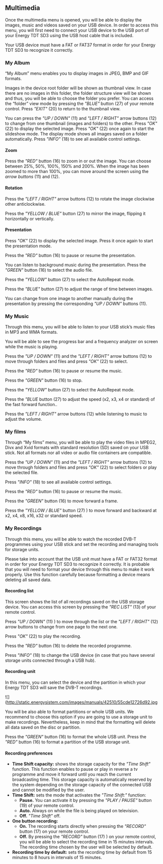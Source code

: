 ## Multimedia
Once the multimedia menu is opened, you will be able to display the images, music and videos saved on your USB device. In order to access this menu, you will first need to connect your USB device to the USB port of your Energy TDT SD3 using the USB host cable that is included.

Your USB device must have a FAT or FAT37 format in order for your Energy TDT SD3 to recognize it correctly.

### My Album
 “My Album” menu enables you to display images in JPEG, BMP and GIF formats.

Images in the device root folder will be shown as thumbnail view. In case there are no images in this folder, the folder structure view will be shown and thus, you will be able to choose the folder you prefer. You can access the “folder” view mode by pressing the *"BLUE"* button (27) of your remote control. Press *"EXIT"* (20) to return to the thumbnail view.


You can press the *"UP / DOWN"* (11) and *"LEFT / RIGHT"* arrow buttons (12) to change from one thumbnail (images and folders) to the other. Press *"OK"* (22) to display the selected image. Press  *"OK"* (22) once again to start the slideshow mode. The display mode shows all images saved on a folder automatically. Press *"INFO"* (18) to see all available control settings.

#### Zoom
Press the *"RED"* button (16) to zoom in or out the image. You can choose between 25%, 50%, 100%, 150% and 200%.
When the image has been zoomed to more than 100%, you can move around the screen using the *arrow buttons* (11) and (12).

#### Rotation
Press the *"LEFT / RIGHT"* arrow buttons (12) to rotate the image clockwise other anticlockwise.

Press the *"YELLOW / BLUE"* button (27) to mirror the image, flipping it horizontally or vertically.

#### Presentation
Press *"OK"* (22) to display the selected image. Press it once again to start the presentation mode.

Press the *"RED"* button (16) to pause or resume the presentation.

You can listen to background music during the presentation. Press the *"GREEN"* button (16) to select the audio file.

Press the *"YELLOW"* button (27) to select the AutoRepeat mode.

Press the *"BLUE"* button (27) to adjust the range of time between images.

You can change from one image to another manually during the presentation by pressing the corresponding *"UP / DOWN"* buttons (11).


### My Music
Through this menu, you will be able to listen to your USB stick’s music files in MP3 and WMA formats.

You will be able to see the progress bar and a frequency analyzer on screen while the music is playing.

Press the *"UP / DOWN"* (11) and the *"LEFT / RIGHT"* arrow buttons (12) to move through folders and files and press *"OK"* (22) to select.

Press the *"RED"* button (16) to pause or resume the music.

Press the *"GREEN"* button (16) to stop.

Press the *"YELLOW"* button (27) to select the AutoRepeat mode.

Press the *"BLUE* button (27) to adjust the speed (x2, x3, x4 or standard) of the fast forward function..

Press the *"LEFT / RIGHT"* arrow buttons (12) while listening to music to adjust the volume.


### My films
Through “My films” menu, you will be able to play the video files in MPEG2, Divx and Xvid formats with standard resolution (SD) saved on your USB stick. Not all formats nor all video or audio file containers are compatible.

Press the *"UP / DOWN"* (11) and the *"LEFT / RIGHT"* arrow buttons (12) to move through folders and files and press *"OK"* (22) to select folders or play the selected file.

Press *"INFO"* (18) to see all available control settings.

Press the *"RED"* button (16) to pause or resume the music.

Press the  *"GREEN"* button (16) to move forward a frame.

Press the *"YELLOW / BLUE"* button (27) ) to move forward and backward at x2, x4, x8, x16, x32 or standard speed.


### My Recordings
Through this menu, you will be able to watch the recorded DVB-T programmes using your USB stick and set the recording and managing tools for storage units.

Please take into account that the USB unit must have a FAT or FAT32 format in order for your Energy TDT SD3 to recognize it correctly. It is probable that you will need to format your device through this menu to make it work properly. Use this function carefully because formatting a device means deleting all saved data.

#### Recording list
This screen shows the list of all recordings saved on the USB storage device. You can access this screen by pressing the  *"REC LIST"* (13) of your remote control.

Press *"UP / DOWN"* (11) ) to move through the list or the *"LEFT / RIGHT"* (12) arrow buttons to change from one page to the next one.

Press *"OK"* (22) to play the recording.

Press the *"RED"* button (16) to delete the recorded programme.

Press *"INFO"* (18) to change the USB device (in case that you have several storage units connected through a USB hub). 

#### Recording unit
In this menu, you can select the device and the partition in which your Energy TDT SD3 will save the DVB-T recordings.

![](http://static.energysistem.com/images/manuals/42510/55cde12726d92.jpg

You will be also able to format partitions or whole USB units. We recommend to choose this option if you are going to use a storage unit to make recordings. Nevertheless, keep in mind that the formatting will delete all data saved on the disc or partition.

Press the *"GREEN"* button (16) to format the whole USB unit.
Press the *"RED"* button (16) to format a partition of the USB storage unit.

#### Recording preferences

* **Time Shift capacity:** shows the storage capacity for the *"Time Shift"* function. This function enables to pause or play in reverse a tv programme and move it forward until you reach the current broadcasting time. This storage capacity is automatically reserved by the system depending on the storage capacity of the connected USB and cannot be modified by the user.
* **Time Shift:** sets the mode that activates the *"Time Shift:"* function:
    * **Pause.** You can activate it by pressing the *"PLAY / PAUSE"* button (19) of your remote control.
    * **Auto.** Always on while the file is being played on television.
    * **Off.** *"Time Shift"* off.
*  **One button recording:**
    * **On.** The recording starts directly when pressing the *"RECORD"* button (17) on your remote control.
    * **Off.** By pressing the *"RECORD"* button (17) ) on your remote control, you will be able to select the recording time in 15 minutes intervals. The recording time chosen by the user will be selected by default.
* **Recording time by default:** sets the recording time by default from 15 minutes to 8 hours in intervals of 15 minutes.











